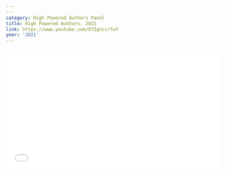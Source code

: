 ```yaml
---
---
category: High Powered Authors Panel
title: High Powered Authors, 2021
link: https://www.youtube.com/O7IgnccrTwY
year: '2021'
---
```

<iframe width="560" height="315" src="{{ page.link }}" frameborder="0" allowfullscreen></iframe>
